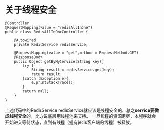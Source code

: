 # 关于线程安全

```
@Controller
@RequestMapping(value = "redisAllInOne")
public class RedisAllInOneController {
 
    @Autowired
    private RedisService redisService;
 
    @RequestMapping(value = "get",method = RequestMethod.GET)
    @ResponseBody
    public Object getByMyService(String key){
        try {
            String result = redisService.get(key);
            return result;
        }catch (Exception e){
            e.printStackTrace();
        }
        return null;
    }
}　　
```

上述代码中的RedisService redisService就应该是线程安全的。总之<b>service要做成线程安全</b>的，比方说底层用线程池来支持。
一旦线程的资源用尽，本程序就会开始进入等待状态，直到有线程（握有jedis客户端的线程）被释放。
